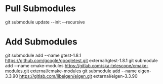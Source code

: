 # Pull Submodules
git submodule update --init --recursive

# Add Submodules

git submodule add --name gtest-1.8.1 https://github.com/google/googletest.git external/gtest-1.8.1
git submodule add --name cmake-modules https://gitlab.com/ska-telescope/cmake-modules.git external/cmake-modules
git submodule add --name eigen-3.3.90 https://gitlab.com/libeigen/eigen.git external/eigen-3.3.90